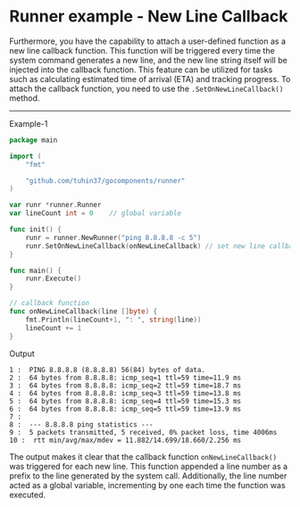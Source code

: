 # Runner example - New Line Callback

Furthermore, you have the capability to attach a user-defined function as a new line callback function. This function will be triggered every time the system command generates a new line, and the new line string itself will be injected into the callback function. This feature can be utilized for tasks such as calculating estimated time of arrival (ETA) and tracking progress. To attach the callback function, you need to use the `.SetOnNewLineCallback()` method.

---

Example-1

```go
package main

import (
    "fmt"

    "github.com/tuhin37/gocomponents/runner"
)

var runr *runner.Runner
var lineCount int = 0    // global variable 

func init() {
    runr = runner.NewRunner("ping 8.8.8.8 -c 5")
    runr.SetOnNewLineCallback(onNewLineCallback) // set new line callback function
}

func main() {
    runr.Execute()
}

// callback function
func onNewLineCallback(line []byte) {
    fmt.Println(lineCount+1, ": ", string(line))
    lineCount += 1
}
```

Output

```shell
1 :  PING 8.8.8.8 (8.8.8.8) 56(84) bytes of data.
2 :  64 bytes from 8.8.8.8: icmp_seq=1 ttl=59 time=11.9 ms
3 :  64 bytes from 8.8.8.8: icmp_seq=2 ttl=59 time=18.7 ms
4 :  64 bytes from 8.8.8.8: icmp_seq=3 ttl=59 time=13.8 ms
5 :  64 bytes from 8.8.8.8: icmp_seq=4 ttl=59 time=15.3 ms
6 :  64 bytes from 8.8.8.8: icmp_seq=5 ttl=59 time=13.9 ms
7 :  
8 :  --- 8.8.8.8 ping statistics ---
9 :  5 packets transmitted, 5 received, 0% packet loss, time 4006ms
10 :  rtt min/avg/max/mdev = 11.882/14.699/18.660/2.256 ms
```

The output makes it clear that the callback function `onNewLineCallback()` was triggered for each new line. This function appended a line number as a prefix to the line generated by the system call. Additionally, the line number acted as a global variable, incrementing by one each time the function was executed.
